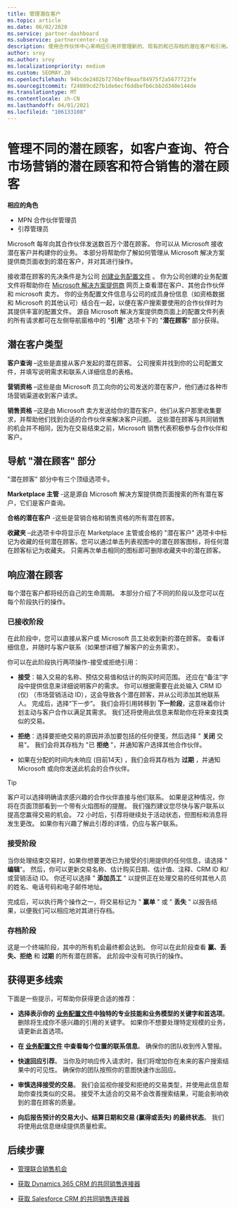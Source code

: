 ```yaml
---
title: 管理潜在客户
ms.topic: article
ms.date: 06/02/2020
ms.service: partner-dashboard
ms.subservice: partnercenter-csp
description: 使用合作伙伴中心来响应引用并管理新的、现有的和已存档的潜在客户和引用。 了解将来如何获取更多的推荐。
author: sroy
ms.author: sroy
ms.localizationpriority: medium
ms.custom: SEOMAY.20
ms.openlocfilehash: 94bcde2402b7276bef8eaaf84975f2a5677723fe
ms.sourcegitcommit: f24089cd27b1de6ecf6ddbefb6cbb2d340e144de
ms.translationtype: MT
ms.contentlocale: zh-CN
ms.lasthandoff: 04/01/2021
ms.locfileid: "106133108"
---
```

# <a name="manage-different-leads-like-customer-inquiries-marketing-qualified-leads-and-sales-qualified-leads"></a>管理不同的潜在顾客，如客户查询、符合市场营销的潜在顾客和符合销售的潜在顾客

**相应的角色**

- MPN 合作伙伴管理员
- 引荐管理员

Microsoft 每年向其合作伙伴发送数百万个潜在顾客。 你可以从 Microsoft 接收潜在客户并构建你的业务。 本部分将帮助你了解如何管理从 Microsoft 解决方案提供商页面收到的潜在客户，并对其进行操作。

接收潜在顾客的先决条件是为公司 [创建业务配置文件](create-a-marketing-profile.md) 。 你为公司创建的业务配置文件将帮助你在 [Microsoft 解决方案提供商](https://www.microsoft.com/solution-providers/home) 网页上查看潜在客户、其他合作伙伴和 microsoft 卖方。 你的业务配置文件信息与公司的成员身份信息（如资格数据和 Microsoft 的其他认可）结合在一起，以便在客户搜索要使用的合作伙伴时为其提供丰富的配置文件。 源自 Microsoft 解决方案提供商页面上的配置文件列表的所有请求都可在左侧导航窗格中的 "**引用**" 选项卡下的 "**潜在顾客**" 部分获得。

## <a name="types-of-leads"></a>潜在客户类型

**客户查询** –这些是直接从客户发起的潜在顾客。 公司搜索并找到你的公司配置文件，并填写说明需求和联系人详细信息的表格。

**营销资格** –这些是由 Microsoft 员工向你的公司发送的潜在客户，他们通过各种市场营销渠道收到客户请求。

**销售资格** –这是由 Microsoft 卖方发送给你的潜在客户，他们从客户那里收集要求，并帮助他们找到合适的合作伙伴来解决客户问题。 这些潜在顾客与共同销售的机会并不相同，因为在交易结束之前，Microsoft 销售代表积极参与合作伙伴和客户。

## <a name="navigating-the-leads-section"></a>导航 "潜在顾客" 部分

"潜在顾客" 部分中有三个顶级选项卡。 

**Marketplace 主管** -这是源自 Microsoft 解决方案提供商页面搜索的所有潜在客户，它们是客户查询。

**合格的潜在客户** -这些是营销合格和销售资格的所有潜在顾客。

**收藏夹** –此选项卡中将显示在 Marketplace 主管或合格的 "潜在客户" 选项卡中标记为收藏的任何潜在顾客。您可以通过单击列表视图中的潜在顾客图标，将任何潜在顾客标记为收藏夹。 只需再次单击相同的图标即可删除收藏夹中的潜在顾客。

## <a name="responding-to-a-lead"></a>响应潜在顾客

每个潜在客户都将经历自己的生命周期。 本部分介绍了不同的阶段以及您可以在每个阶段执行的操作。

### <a name="received-stage"></a>已接收阶段

在此阶段中，您可以直接从客户或 Microsoft 员工处收到新的潜在顾客。 查看详细信息，并随时与客户联系（如果想详细了解客户的业务需求）。

你可以在此阶段执行两项操作-接受或拒绝引用：

- **接受**：输入交易的名称、预估交易值和估计的购买时间范围。 还应在“备注”字段中提供信息来详细说明客户的需求。 你可以根据需要在此处输入 CRM ID (仅) （市场营销活动 ID），这会导致各个潜在顾客，并从公司添加其他联系人。 完成后，选择“下一步”。 我们会将引用转移到 **下一阶段**，这意味着你计划主动与客户合作以满足其需求。 我们还将使用此信息来帮助你在将来查找类似的交易。 

- **拒绝**：选择要拒绝交易的原因并添加要包括的任何便笺，然后选择 " **关闭** 交易"。 我们会将其存档为 "已 **拒绝** "，并通知客户选择其他合作伙伴。

- 如果在分配的时间内未响应 (目前14天) ，我们会将其存档为 **过期** ，并通知 Microsoft 或向你发送此机会的合作伙伴。

> [!TIP]
> 客户可以选择明确请求感兴趣的合作伙伴直接与他们联系。 如果是这种情况，你将在页面顶部看到一个带有火焰图标的提醒。 我们强烈建议您尽快与客户联系以提高您赢得交易的机会。 72 小时后，引荐将继续处于活动状态，但图标和消息将发生更改。 如果你有兴趣了解此引荐的详情，仍应与客户联系。

### <a name="accepted-stage"></a>接受阶段

当你处理结束交易时，如果你想要更改已为接受的引用提供的任何信息，请选择 " **编辑**"。 然后，你可以更新交易名称、估计购买日期、估计值、注释、CRM ID 和/或营销活动 ID。  你还可以选择 " **添加员工** " 以提供正在处理交易的任何其他人员的姓名、电话号码和电子邮件地址。

完成后，可以执行两个操作之一，将交易标记为 " **赢单** " 或 " **丢失** " 以报告结果，以便我们可以相应地对其进行存档。

### <a name="archived-stage"></a>存档阶段

这是一个终端阶段，其中的所有机会最终都会达到。 你可以在此阶段查看 **赢、丢失、拒绝** 和 **过期** 的所有潜在顾客。 此阶段中没有可执行的操作。

## <a name="getting-more-leads"></a>获得更多线索

下面是一些提示，可帮助你获得更合适的推荐：

- **选择表示你的 [业务配置文件](create-a-marketing-profile.md)中独特的专业技能和业务模型的关键字和首选项**。 删除将生成你不感兴趣的引用的关键字。 如果你不想要处理特定规模的业务，请更新此首选项。

- **在 [业务配置文件](create-a-marketing-profile.md) 中查看每个位置的联系信息**。 确保你的团队收到传入警报。

- **快速回应引荐**。 当你及时响应传入请求时，我们将增加你在未来的客户搜索结果中的可见性。 确保你的团队按照你的意图快速作出回应。

- **审慎选择接受的交易**。 我们会监视你接受和拒绝的交易类型，并使用此信息帮助你查找类似的交易。 接受不太适合的交易不会改善搜索结果，可能会影响收到的潜在顾客的质量。

- **向后报告预计的交易大小、结算日期和交易 (赢得或丢失) 的最终状态**。 我们将使用此信息继续提供质量检索。

## <a name="next-steps"></a>后续步骤

- [管理联合销售机会](manage-co-sell-opportunities.md)

- [获取 Dynamics 365 CRM 的共同销售连接器](connector-dynamics.md)

- [获取 Salesforce CRM 的共同销售连接器](connector-salesforce.md)
